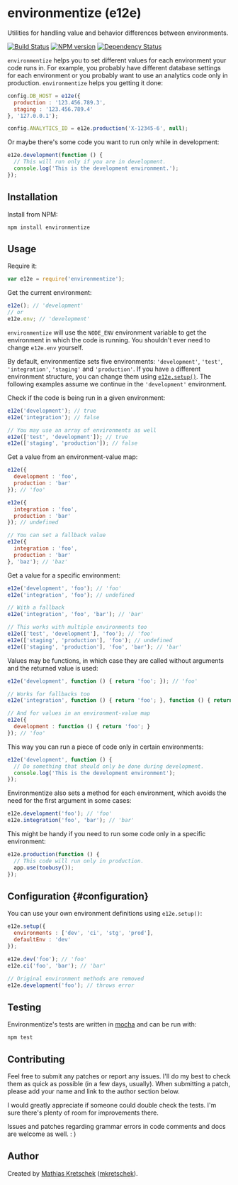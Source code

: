 environmentize (e12e)
=====================

Utilities for handling value and behavior differences between environments.

[![Build Status](https://travis-ci.org/mkretschek/node-environmentize.png?branch=master)](https://travis-ci.org/mkretschek/node-environmentize)
[![NPM version](https://badge.fury.io/js/environmentize.png)](http://badge.fury.io/js/environmentize)
[![Dependency Status](https://gemnasium.com/mkretschek/node-environmentize.png)](https://gemnasium.com/mkretschek/node-environmentize)

`environmentize` helps you to set different values for each environment
your code runs in. For example, you probably have different database
settings for each environment or you probably want to use an analytics
code only in production. `environmentize` helps you getting it done:

```javascript
config.DB_HOST = e12e({
  production : '123.456.789.3',
  staging : '123.456.789.4'
}, '127.0.0.1');

config.ANALYTICS_ID = e12e.production('X-12345-6', null);
```

Or maybe there's some code you want to run only while in development:

```javascript
e12e.development(function () {
  // This will run only if you are in development.
  console.log('This is the development environment.');
});
```


Installation
------------

Install from NPM:

    npm install environmentize


Usage
-----

Require it:

```js
var e12e = require('environmentize');
```

Get the current environment:

```js
e12e(); // 'development'
// or
e12e.env; // 'development'
```

`environmentize` will use the `NODE_ENV` environment variable
to get the environment in which the code is running. You shouldn't ever
need to change `e12e.env` yourself.

By default, environmentize sets five environments: `'development'`, `'test'`,
`'integration'`, `'staging'` and `'production'`. If you have a different
environment structure, you can change them using
[`e12e.setup()`](#configuration). The following examples assume we continue
in the `'development'` environment.

Check if the code is being run in a given environment:

```js
e12e('development'); // true
e12e('integration'); // false

// You may use an array of environments as well
e12e(['test', 'development']); // true
e12e(['staging', 'production']); // false
```

Get a value from an environment-value map:

```js
e12e({
  development : 'foo',
  production : 'bar'
}); // 'foo'

e12e({
  integration : 'foo',
  production : 'bar'
}); // undefined

// You can set a fallback value
e12e({
  integration : 'foo',
  production : 'bar'
}, 'baz'); // 'baz'
```

Get a value for a specific environment:

```js
e12e('development', 'foo'); // 'foo'
e12e('integration', 'foo'); // undefined

// With a fallback
e12e('integration', 'foo', 'bar'); // 'bar'

// This works with multiple environments too
e12e(['test', 'development'], 'foo'); // 'foo'
e12e(['staging', 'production'], 'foo'); // undefined
e12e(['staging', 'production'], 'foo', 'bar'); // 'bar'
```

Values may be functions, in which case they are called without arguments
and the returned value is used:

```js
e12e('development', function () { return 'foo'; }); // 'foo'

// Works for fallbacks too
e12e('integration', function () { return 'foo'; }, function () { return 'bar'; }); // 'bar'

// And for values in an environment-value map
e12e({
  development : function () { return 'foo'; }
}); // 'foo'
```

This way you can run a piece of code only in certain environments:

```js
e12e('development', function () {
  // Do something that should only be done during development.
  console.log('This is the development environment');
});
```

Environmentize also sets a method for each environment, which avoids the
need for the first argument in some cases:

```js
e12e.development('foo'); // 'foo'
e12e.integration('foo', 'bar'); // 'bar'
```

This might be handy if you need to run some code only in a specific 
environment:

```js
e12e.production(function () {
  // This code will run only in production.
  app.use(toobusy());
});
```


Configuration   {#configuration}
-------------

You can use your own environment definitions using `e12e.setup()`:

```js
e12e.setup({
  environments : ['dev', 'ci', 'stg', 'prod'],
  defaultEnv : 'dev'
});

e12e.dev('foo'); // 'foo'
e12e.ci('foo', 'bar'); // 'bar'

// Original environment methods are removed
e12e.development('foo'); // throws error
```


Testing
--------

Environmentize's tests are written in [mocha][] and can be run with:

    npm test


Contributing
------------

Feel free to submit any patches or report any issues. I'll do my best to 
check them as quick as possible (in a few days, usually). When submitting a
patch, please add your name and link to the author section below.

I would greatly appreciate if someone could double check the tests. I'm
sure there's plenty of room for improvements there.

Issues and patches regarding grammar errors in code comments and docs are
welcome as well. : )


Author
------

Created by [Mathias Kretschek][mathias] ([mkretschek][]).


[mathias]: http://mathias.ms
[mkretschek]: https://github.com/mkretschek
[mocha]: https://github.com/visionmedia/mocha

